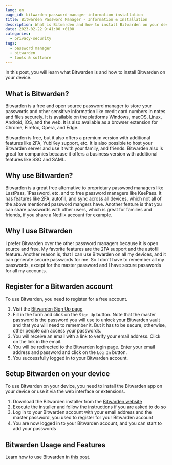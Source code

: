 ```yaml
---
lang: en
page_id: bitwarden-password-manager-information-installation
title: Bitwarden Password Manager - Information & Installation
description: What is Bitwarden and how to install Bitwarden on your device
date: 2023-02-22 9:41:00 +0100
categories:
  - privacy-security
tags:
  - password manager
  - bitwarden
  - tools & software
---
```


In this post, you will learn what Bitwarden is and how to install Bitwarden on your device.

## What is Bitwarden?

Bitwarden is a free and open source password manager to store your passwords and other sensitive information like credit card numbers in notes and files securely. It is available on the platforms Windows, macOS, Linux, Android, iOS, and the web. It is also available as a browser extension for Chrome, Firefox, Opera, and Edge.

Bitwarden is free, but it also offers a premium version with additional features like 2FA, YubiKey support, etc. It is also possible to host your Bitwarden server and use it with your family, and friends. Bitwarden also is great for companies because it offers a business version with additional features like SSO and SAML.

## Why use Bitwarden?

Bitwarden is a great free alternative to proprietary password managers like LastPass, 1Password, etc. and to free password managers like KeePass. It has features like 2FA, autofill, and sync across all devices, which not all of the above mentioned password mangers have. Another feature is that you can share passwords with other users, which is great for families and friends, if you share a Netflix account for example.

## Why I use Bitwarden

I prefer Bitwarden over the other password managers because it is open source and free. My favorite features are the 2FA support and the autofill feature. Another reason is, that I can use Bitwarden on all my devices, and it can generate secure passwords for me. So I don't have to remember all my passwords, except for the master password and I have secure passwords for all my accounts.

## Register for a Bitwarden account

To use Bitwarden, you need to register for a free account.

1. Visit the [Bitwarden Sign Up page](https://vault.bitwarden.com/#/register)
2. Fill in the form and click on the `Sign Up` button. Note that the master password is the password you will use to unlock your Bitwarden vault and that you will need to remember it. But it has to be secure, otherwise, other people can access your passwords.
3. You will receive an email with a link to verify your email address. Click on the link in the email.
4. You will be redirected to the Bitwarden login page. Enter your email address and password and click on the `Log In` button.
5. You successfully logged in to your Bitwarden account.

## Setup Bitwarden on your device

To use Bitwarden on your device, you need to install the Bitwarden app on your device or use it via the web interface or extensions.

1. Download the Bitwarden installer from the [Bitwarden website](https://bitwarden.com/download/)
2. Execute the installer and follow the instructions if you are asked to do so
3. Log in to your Bitwarden account with your email address and the master password, you used to register for your Bitwarden account
4. You are now logged in to your Bitwarden account, and you can start to add your passwords

## Bitwarden Usage and Features

Learn how to use Bitwarden in [this post](/security/bitwarden-password-manager-usage-features/).
